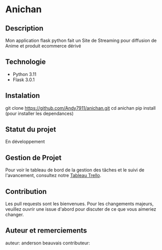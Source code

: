 # Anichan

##  Description 
Mon application flask python fait un Site de Streaming pour diffusion de Anime et produit ecommerce dérivé

## Technologie

- Python 3.11
- Flask 3.0.1

## Instalation

git clone https://github.com/Andy7911/anichan.git
cd anichan
pip install (pour installer les dependances)

## Statut du projet

En développement 

## Gestion de Projet

Pour voir le tableau de bord de la gestion des tâches et le suivi de l'avancement, consultez notre [Tableau Trello](https://trello.com/b/ojAA8J66/streaming-anime-website).

## Contribution

Les pull requests sont les bienvenues. Pour les changements majeurs, veuillez ouvrir une issue d'abord pour discuter de ce que vous aimeriez changer.

## Auteur et remerciements

auteur: anderson beauvais 
contributeur: 
